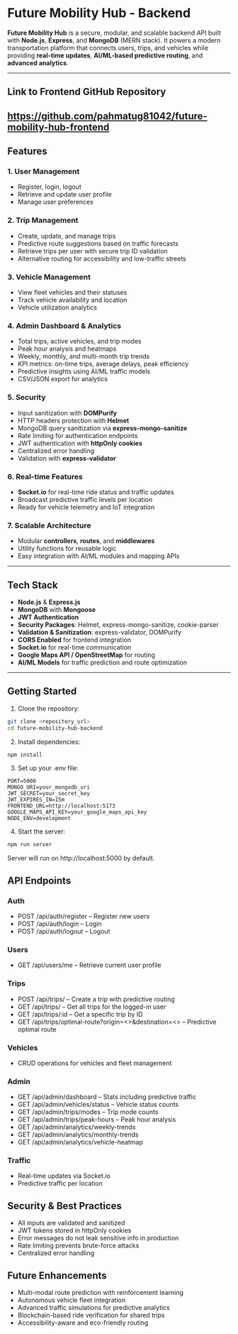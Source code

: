 # Future Mobility Hub - Backend

**Future Mobility Hub** is a secure, modular, and scalable backend API built with **Node.js**, **Express**, and **MongoDB** (MERN stack). It powers a modern transportation platform that connects users, trips, and vehicles while providing **real-time updates**, **AI/ML-based predictive routing**, and **advanced analytics**.

---
## Link to Frontend GitHub Repository
https://github.com/pahmatug81042/future-mobility-hub-frontend
---

## Features

### 1. User Management
- Register, login, logout
- Retrieve and update user profile
- Manage user preferences

### 2. Trip Management
- Create, update, and manage trips
- Predictive route suggestions based on traffic forecasts
- Retrieve trips per user with secure trip ID validation
- Alternative routing for accessibility and low-traffic streets

### 3. Vehicle Management
- View fleet vehicles and their statuses
- Track vehicle availability and location
- Vehicle utilization analytics

### 4. Admin Dashboard & Analytics
- Total trips, active vehicles, and trip modes
- Peak hour analysis and heatmaps
- Weekly, monthly, and multi-month trip trends
- KPI metrics: on-time trips, average delays, peak efficiency
- Predictive insights using AI/ML traffic models
- CSV/JSON export for analytics

### 5. Security
- Input sanitization with **DOMPurify**
- HTTP headers protection with **Helmet**
- MongoDB query sanitization via **express-mongo-sanitize**
- Rate limiting for authentication endpoints
- JWT authentication with **httpOnly cookies**
- Centralized error handling
- Validation with **express-validator**

### 6. Real-time Features
- **Socket.io** for real-time ride status and traffic updates
- Broadcast predictive traffic levels per location
- Ready for vehicle telemetry and IoT integration

### 7. Scalable Architecture
- Modular **controllers**, **routes**, and **middlewares**
- Utility functions for reusable logic
- Easy integration with AI/ML modules and mapping APIs

---

## Tech Stack

- **Node.js** & **Express.js**
- **MongoDB** with **Mongoose**
- **JWT Authentication**
- **Security Packages**: Helmet, express-mongo-sanitize, cookie-parser
- **Validation & Sanitization**: express-validator, DOMPurify
- **CORS Enabled** for frontend integration
- **Socket.io** for real-time communication
- **Google Maps API / OpenStreetMap** for routing
- **AI/ML Models** for traffic prediction and route optimization

---

## Getting Started

1. Clone the repository:

```bash
git clone <repository_url>
cd future-mobility-hub-backend
```
2. Install dependencies:
```bash
npm install
```
3. Set up your .env file:
```env
PORT=5000
MONGO_URI=your_mongodb_uri
JWT_SECRET=your_secret_key
JWT_EXPIRES_IN=15m
FRONTEND_URL=http://localhost:5173
GOOGLE_MAPS_API_KEY=your_google_maps_api_key
NODE_ENV=development
```
4. Start the server:
```bash
npm run server
```
Server will run on http://localhost:5000 by default.

## API Endpoints
### Auth
* POST /api/auth/register – Register new users
* POST /api/auth/login – Login
* POST /api/auth/logout – Logout

### Users
* GET /api/users/me – Retrieve current user profile

### Trips
* POST /api/trips/ – Create a trip with predictive routing
* GET /api/trips/ – Get all trips for the logged-in user
* GET /api/trips/:id – Get a specific trip by ID
* GET /api/trips/optimal-route?origin=<>&destination=<> – Predictive optimal route

### Vehicles
* CRUD operations for vehicles and fleet management

### Admin
* GET /api/admin/dashboard – Stats including predictive traffic
* GET /api/admin/vehicles/status – Vehicle status counts
* GET /api/admin/trips/modes – Trip mode counts
* GET /api/admin/trips/peak-hours – Peak hour analysis
* GET /api/admin/analytics/weekly-trends
* GET /api/admin/analytics/monthly-trends
* GET /api/admin/analytics/vehicle-heatmap

### Traffic
* Real-time updates via Socket.io
* Predictive traffic per location

## Security & Best Practices
* All inputs are validated and sanitized
* JWT tokens stored in httpOnly cookies
* Error messages do not leak sensitive info in production
* Rate limiting prevents brute-force attacks
* Centralized error handling

## Future Enhancements
* Multi-modal route prediction with reinforcement learning
* Autonomous vehicle fleet integration
* Advanced traffic simulations for predictive analytics
* Blockchain-based ride verification for shared trips
* Accessibility-aware and eco-friendly routing